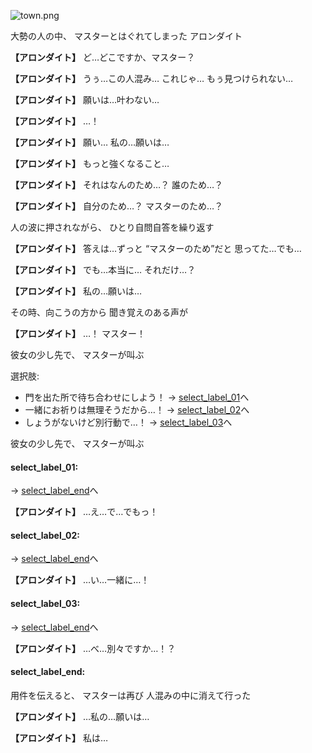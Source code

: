 
![town.png](../images/backgrounds/town.png)

大勢の人の中、
マスターとはぐれてしまった
アロンダイト

**【アロンダイト】**
ど…どこですか、マスター？

**【アロンダイト】**
うぅ…この人混み…
これじゃ…
もぅ見つけられない…

**【アロンダイト】**
願いは…叶わない…

**【アロンダイト】**
…！

**【アロンダイト】**
願い…
私の…願いは…

**【アロンダイト】**
もっと強くなること…

**【アロンダイト】**
それはなんのため…？
誰のため…？

**【アロンダイト】**
自分のため…？
マスターのため…？

人の波に押されながら、
ひとり自問自答を繰り返す

**【アロンダイト】**
答えは…ずっと
“マスターのため”だと
思ってた…でも…

**【アロンダイト】**
でも…本当に…
それだけ…？

**【アロンダイト】**
私の…願いは…

その時、向こうの方から
聞き覚えのある声が

**【アロンダイト】**
…！
マスター！

彼女の少し先で、
マスターが叫ぶ

選択肢:
- 門を出た所で待ち合わせにしよう！ → [select_label_01](#select_label_01)へ
- 一緒にお祈りは無理そうだから…！ → [select_label_02](#select_label_02)へ
- しょうがないけど別行動で…！ → [select_label_03](#select_label_03)へ

彼女の少し先で、
マスターが叫ぶ

#### select_label_01:
 → [select_label_end](#select_label_end)へ

**【アロンダイト】**
…え…で…でもっ！

#### select_label_02:
 → [select_label_end](#select_label_end)へ

**【アロンダイト】**
…い…一緒に…！

#### select_label_03:
 → [select_label_end](#select_label_end)へ

**【アロンダイト】**
…べ…別々ですか…！？

#### select_label_end:

用件を伝えると、
マスターは再び
人混みの中に消えて行った

**【アロンダイト】**
…私の…願いは…

**【アロンダイト】**
私は…